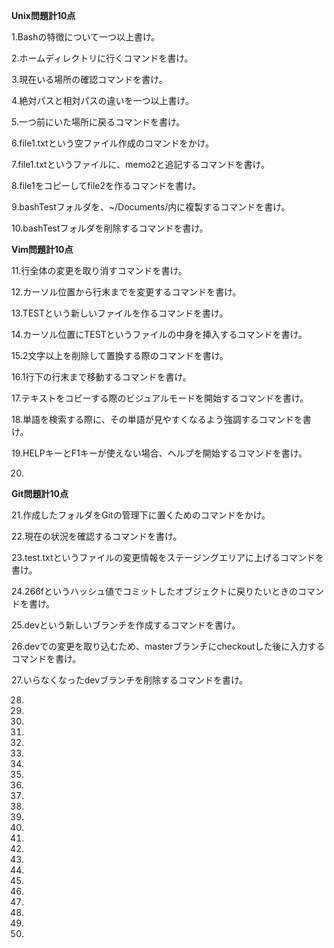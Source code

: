**Unix問題計10点**

1.Bashの特徴について一つ以上書け。

2.ホームディレクトリに行くコマンドを書け。

3.現在いる場所の確認コマンドを書け。

4.絶対パスと相対パスの違いを一つ以上書け。

5.一つ前にいた場所に戻るコマンドを書け。

6.file1.txtという空ファイル作成のコマンドをかけ。

7.file1.txtというファイルに、memo2と追記するコマンドを書け。

8.file1をコピーしてfile2を作るコマンドを書け。

9.bashTestフォルダを、~/Documents/内に複製するコマンドを書け。

10.bashTestフォルダを削除するコマンドを書け。

**Vim問題計10点**

11.行全体の変更を取り消すコマンドを書け。

12.カーソル位置から行末までを変更するコマンドを書け。

13.TESTという新しいファイルを作るコマンドを書け。

14.カーソル位置にTESTというファイルの中身を挿入するコマンドを書け。

15.2文字以上を削除して置換する際のコマンドを書け。

16.1行下の行末まで移動するコマンドを書け。

17.テキストをコピーする際のビジュアルモードを開始するコマンドを書け。

18.単語を検索する際に、その単語が見やすくなるよう強調するコマンドを書け。

19.HELPキーとF1キーが使えない場合、ヘルプを開始するコマンドを書け。

20.

**Git問題計10点**

21.作成したフォルダをGitの管理下に置くためのコマンドをかけ。

22.現在の状況を確認するコマンドを書け。

23.test.txtというファイルの変更情報をステージングエリアに上げるコマンドを書け。

24.266fというハッシュ値でコミットしたオブジェクトに戻りたいときのコマンドを書け。

25.devという新しいブランチを作成するコマンドを書け。

26.devでの変更を取り込むため、masterブランチにcheckoutした後に入力するコマンドを書け。

27.いらなくなったdevブランチを削除するコマンドを書け。

28.

29.

30.

31.

32.

33.

34.

35.

36.

37.

38.

39.

40.

41.

42.

43.

44.

45.

46.

47.

48.

49.

50.
